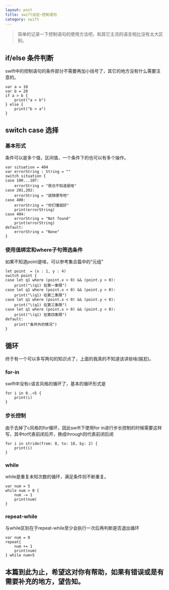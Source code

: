 ```yaml
---
layout: post
title: swift远征~控制语句
category: swift
---
```


> 简单的记录一下控制语句的使用方法吧，和其它主流的语言相比没有太大区别。

## if/else 条件判断

swift中的控制语句的条件部分不需要再加小括号了，其它的地方没有什么需要注意的。

```
var a = 10
var b = 20
if a > b {
    print("a > b")
} else {
    print("b > a")
}
```

## switch case 选择

### 基本形式
条件可以是多个值，区间值，一个条件下的也可以有多个操作。

```
var situation = 404
var errorString : String = ""
switch situation {
case 100...107:
    errorString = "我也不知道是啥"
case 201,202:
    errorString = "就随便写吧"
case 400:
    errorString = "你们懂就好"
    print(errorString)
case 404:
    errorString = "Not found"
    print(errorString)
default:
    errorString = "None"
}
```

### 使用值绑定和where子句筛选条件
如果不知道point是啥，可以参考集合篇中的“元组”

```
let point  = (x : 1, y : 4)
switch point {
case let q1 where (point.x > 0) && (point.y > 0):
    print("\(q1) 在第一象限")
case let q1 where (point.x < 0) && (point.y > 0):
    print("\(q1) 在第二象限")
case let q1 where (point.x < 0) && (point.y < 0):
    print("\(q1) 在第三象限")
case let q1 where (point.x > 0) && (point.y < 0):
    print("\(q1) 在第四象限")
default:
    print("条件外的情况")
}
```

## 循环

终于有一个可以多写两句的知识点了，上面的我真的不知道该讲些啥(尴尬)。

### for-in

swift中没有c语言风格的循环了，基本的循环形式是

```
for i in 0..<5 {
    print(i)
}
```

### 步长控制

由于去掉了c风格的for循环，因此swift下使用for in进行步长控制的时候需要这样写，其中to代表前闭后开，换成through则代表前闭后闭

```
for i in stride(from: 0, to: 10, by: 2) {
    print(i)
}
```

### while

while是重复未知次数的循环，满足条件则不断重复。
```
var num = 5
while num > 0 {
    num -= 1
    print(num)
}
```

### repeat-while

与while区别在于repeat-while至少会执行一次后再判断是否退出循环
```
var num = 0
repeat{
    num += 1
    print(num)
} while num<5
```

## 本篇到此为止，希望这对你有帮助，如果有错误或是有需要补充的地方，望告知。






